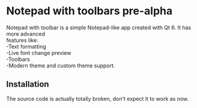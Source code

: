 # Notepad with toolbars pre-alpha
Notepad with toolbar is a simple Notepad-like app created with Qt 6. It has more advanced</br>
features like:
</br>-Text formatting
</br>-Live font change preview
</br>-Toolbars
</br>-Modern theme and custom theme support.
## Installation
The source code is actually totally broken, don't expect it to work as now.
